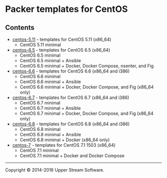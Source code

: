 # Packer templates for CentOS

## Contents

* [centos-5.11](centos-5.11/README.mdown) - templates for CentOS 5.11 (x86_64)
	* CentOS 5.11 minimal
* [centos-6.5](centos-6.5/README.mdown) - templates for CentOS 6.5 (x86_64)
	* CentOS 6.5 minimal
	* CentOS 6.5 minimal + Ansible
	* CentOS 6.5 minimal + Docker, Docker Compose, nsenter, and Fig
* [centos-6.6](centos-6.6/README.mdown) - templates for CentOS 6.6 (x86_64 and i386)
	* CentOS 6.6 minimal
	* CentOS 6.6 minimal + Ansible
	* CentOS 6.6 minimal + Docker, Docker Compose, and Fig (x86_64 only)
* [centos-6.7](centos-6.7/README.mdown) - templates for CentOS 6.7 (x86_64 and i386)
	* CentOS 6.7 minimal
	* CentOS 6.7 minimal + Ansible
	* CentOS 6.7 minimal + Docker, Docker Compose, and Fig (x86_64 only)
* [centos-6.8](centos-6.8/README.mdown) - templates for CentOS 6.8 (x86_64 and i386)
	* CentOS 6.8 minimal
	* CentOS 6.8 minimal + Ansible
	* CentOS 6.8 minimal + Docker (x86_64 only)
* [centos-7](centos-7/README.mdown) - templates for CentOS 7.1 1503 (x86_64)
	* CentOS 7.1 minimal
	* CentOS 7.1 minimal + Docker and Docker Compose

- - -

Copyright &copy; 2014-2016 Upper Stream Software.
